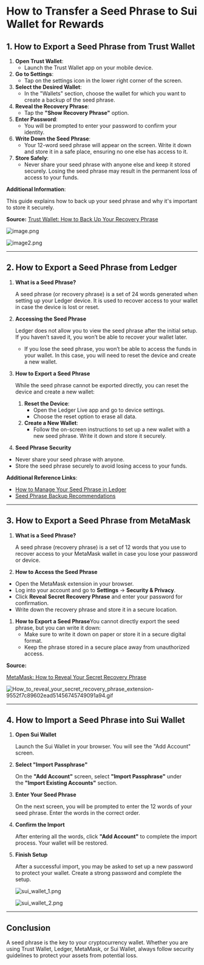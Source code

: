 # How to Transfer a Seed Phrase to Sui Wallet for Rewards

## 1. How to Export a Seed Phrase from Trust Wallet

1. **Open Trust Wallet**:
   - Launch the Trust Wallet app on your mobile device.
2. **Go to Settings**:
   - Tap on the settings icon in the lower right corner of the screen.
3. **Select the Desired Wallet**:
   - In the "Wallets" section, choose the wallet for which you want to create a backup of the seed phrase.
4. **Reveal the Recovery Phrase**:
   - Tap the **"Show Recovery Phrase"** option.
5. **Enter Password**:
   - You will be prompted to enter your password to confirm your identity.
6. **Write Down the Seed Phrase**:
   - Your 12-word seed phrase will appear on the screen. Write it down and store it in a safe place, ensuring no one else has access to it.
7. **Store Safely**:
   - Never share your seed phrase with anyone else and keep it stored securely. Losing the seed phrase may result in the permanent loss of access to your funds.

**Additional Information**:

This guide explains how to back up your seed phrase and why it's important to store it securely.

**Source:** [Trust Wallet: How to Back Up Your Recovery Phrase](https://community.trustwallet.com/t/backup-your-recovery-phrase-or-private-key/81996)

![image.png](image.png)

![image2.png](image2.png)

---

## 2. How to Export a Seed Phrase from Ledger

1. **What is a Seed Phrase?**

   A seed phrase (or recovery phrase) is a set of 24 words generated when setting up your Ledger device. It is used to recover access to your wallet in case the device is lost or reset.

2. **Accessing the Seed Phrase**

   Ledger does not allow you to view the seed phrase after the initial setup. If you haven’t saved it, you won’t be able to recover your wallet later.

   - If you lose the seed phrase, you won’t be able to access the funds in your wallet. In this case, you will need to reset the device and create a new wallet.

3. **How to Export a Seed Phrase**

   While the seed phrase cannot be exported directly, you can reset the device and create a new wallet:

   1. **Reset the Device**:
      - Open the Ledger Live app and go to device settings.
      - Choose the reset option to erase all data.
   2. **Create a New Wallet**:
      - Follow the on-screen instructions to set up a new wallet with a new seed phrase. Write it down and store it securely.

4. **Seed Phrase Security**

- Never share your seed phrase with anyone.
- Store the seed phrase securely to avoid losing access to your funds.

**Additional Reference Links**:

- [How to Manage Your Seed Phrase in Ledger](https://support.ledger.com/article/4404382560913-zd)
- [Seed Phrase Backup Recommendations](https://support.ledger.com/article/8154109204509-zd)

---

## 3. How to Export a Seed Phrase from MetaMask

1. **What is a Seed Phrase?**

   A seed phrase (recovery phrase) is a set of 12 words that you use to recover access to your MetaMask wallet in case you lose your password or device.

2. **How to Access the Seed Phrase**

- Open the MetaMask extension in your browser.
- Log into your account and go to **Settings** → **Security & Privacy**.
- Click **Reveal Secret Recovery Phrase** and enter your password for confirmation.
- Write down the recovery phrase and store it in a secure location.

1. **How to Export a Seed Phrase**You cannot directly export the seed phrase, but you can write it down:
   - Make sure to write it down on paper or store it in a secure digital format.
   - Keep the phrase stored in a secure place away from unauthorized access.

**Source:**

[MetaMask: How to Reveal Your Secret Recovery Phrase](https://support.metamask.io/ru/privacy-and-security/how-to-reveal-your-secret-recovery-phrase/)

![How_to_reveal_your_secret_recovery_phrase_extension-9552f7c89602ead51456745749091a94.gif](How_to_reveal_your_secret_recovery_phrase_extension-9552f7c89602ead51456745749091a94.gif)

---

## 4. How to Import a Seed Phrase into Sui Wallet

1. **Open Sui Wallet**

   Launch the Sui Wallet in your browser. You will see the "Add Account" screen.

2. **Select "Import Passphrase"**

   On the **"Add Account"** screen, select **"Import Passphrase"** under the **"Import Existing Accounts"** section.

3. **Enter Your Seed Phrase**

   On the next screen, you will be prompted to enter the 12 words of your seed phrase. Enter the words in the correct order.

4. **Confirm the Import**

   After entering all the words, click **"Add Account"** to complete the import process. Your wallet will be restored.

5. **Finish Setup**

   After a successful import, you may be asked to set up a new password to protect your wallet. Create a strong password and complete the setup.

   ![sui_wallet_1.png](sui_wallet_1.png)

   ![sui_wallet_2.png](sui_wallet_2.png)

---

## Conclusion

A seed phrase is the key to your cryptocurrency wallet. Whether you are using Trust Wallet, Ledger, MetaMask, or Sui Wallet, always follow security guidelines to protect your assets from potential loss.
